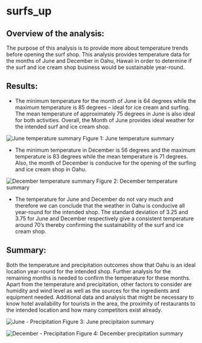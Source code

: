 # surfs_up

## Overview of the analysis:

The purpose of this analysis is to provide more about temperature trends before opening the surf shop. This analysis provides temperature data for the months of June and December in Oahu, Hawaii in order to determine if the surf and ice cream shop business would be sustainable year-round.

## Results:

* The minimum temperature for the month of June is 64 degrees while the maximum temperature is 85 degrees – ideal for ice cream and surfing. The mean temperature of approximately 75 degrees in June is also ideal for both activities. Overall, the Month of June provides ideal weather for the intended surf and ice cream shop.

![June temperature summary](https://user-images.githubusercontent.com/91093413/143489165-779cac2c-6c3c-49bf-a52f-412944d1eead.png)
Figure 1: June temperature summary

* The minimum temperature in December is 56 degrees and the maximum temperature is 83 degrees while the mean temperature is 71 degrees. Also, the month of December is conducive for the opening of the surfing and ice cream shop in Oahu.

![December temperature summary](https://user-images.githubusercontent.com/91093413/143489191-bebadf5e-b7c5-4eae-b158-06b77a15cefe.png)
Figure 2: December temperature summary

* The temperature for June and December do not vary much and therefore we can conclude that the weather in Oahu is conducive all year-round for the intended shop. The standard deviation of 3.25 and 3.75 for June and December respectively give a consistent temperature around 70’s thereby confirming the sustainability of the surf and ice cream shop.


## Summary:

Both the temperature and precipitation outcomes show that Oahu is an ideal location year-round for the intended shop. Further analysis for the remaining months is needed to confirm the temperature for these months. Apart from the temperature and precipitation, other factors to consider are humidity and wind level as well as the sources for the ingredients and equipment needed.  Additional data and analysis that might be necessary to know hotel availability for tourists in the area, the proximity of restaurants to the intended location and how many competitors exist already.

![June - Precipitation](https://user-images.githubusercontent.com/91093413/143489262-9dfdb891-284f-40f0-9005-0e370787e663.png)
Figure 3: June precipitaion summary


![December - Precipitation](https://user-images.githubusercontent.com/91093413/143489321-77ff6bae-f382-4be9-b08e-35b30fdbd22d.png)
Figure 4: December precipitation summary
